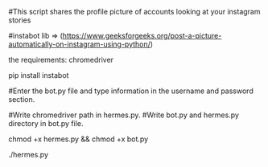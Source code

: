#This script shares the profile picture of accounts looking at your instagram stories

#instabot lib => (https://www.geeksforgeeks.org/post-a-picture-automatically-on-instagram-using-python/)

the requirements: chromedriver

pip install instabot

#Enter the bot.py file and type information in the username and password section.

#Write chromedriver path in hermes.py.
#Write bot.py and hermes.py directory in bot.py file.

chmod +x hermes.py && chmod +x bot.py

./hermes.py
